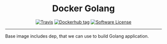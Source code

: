 <p align="center">
  <h1 align="center">Docker Golang</h1>
  <p align="center"></p>
  <p align="center">
    <a href="https://travis-ci.com/nguyentodo/docker-go"><img alt="Travis" src="https://img.shields.io/travis/com/nguyentodo/docker-go?style=flat-square"></a>
    <a href="https://github.com/nguyentodo/docker-go/releases"><img alt="Dockerhub tag" src="https://img.shields.io/github/v/tag/nguyentodo/docker-go?style=flat-square"></a>
    <a href="https://github.com/nguyentodo/docker-go/blob/master/LICENSE"><img alt="Software License" src="https://img.shields.io/badge/license-MIT-brightgreen.svg?style=flat-square"></a>
  </p>
</p>

---

Base image includes dep, that we can use to build Golang application.
